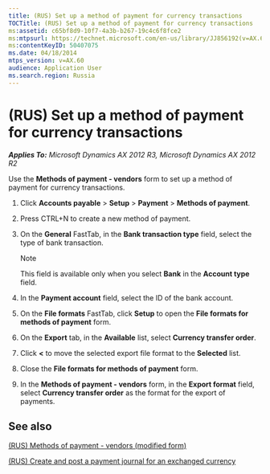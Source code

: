 ```yaml
---
title: (RUS) Set up a method of payment for currency transactions
TOCTitle: (RUS) Set up a method of payment for currency transactions
ms:assetid: c65bf8d9-10f7-4a3b-b267-19c4c6f8fce2
ms:mtpsurl: https://technet.microsoft.com/en-us/library/JJ856192(v=AX.60)
ms:contentKeyID: 50407075
ms.date: 04/18/2014
mtps_version: v=AX.60
audience: Application User
ms.search.region: Russia
---
```


# (RUS) Set up a method of payment for currency transactions 


_**Applies To:** Microsoft Dynamics AX 2012 R3, Microsoft Dynamics AX 2012 R2_

Use the **Methods of payment - vendors** form to set up a method of payment for currency transactions.

1.  Click **Accounts payable** \> **Setup** \> **Payment** \> **Methods of payment**.

2.  Press CTRL+N to create a new method of payment.

3.  On the **General** FastTab, in the **Bank transaction type** field, select the type of bank transaction.
    

    > [!NOTE]
    > <P>This field is available only when you select <STRONG>Bank</STRONG> in the <STRONG>Account type</STRONG> field.</P>



4.  In the **Payment account** field, select the ID of the bank account.

5.  On the **File formats** FastTab, click **Setup** to open the **File formats for methods of payment** form.

6.  On the **Export** tab, in the **Available** list, select **Currency transfer order**.

7.  Click **\<** to move the selected export file format to the **Selected** list.

8.  Close the **File formats for methods of payment** form.

9.  In the **Methods of payment - vendors** form, in the **Export format** field, select **Currency transfer order** as the format for the export of payments.

## See also

[(RUS) Methods of payment - vendors (modified form)](https://technet.microsoft.com/en-us/library/jj711469\(v=ax.60\))

[(RUS) Create and post a payment journal for an exchanged currency](rus-create-and-post-a-payment-journal-for-an-exchanged-currency.md)

  


